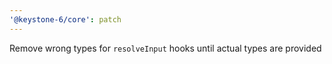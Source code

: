 ```yaml
---
'@keystone-6/core': patch
---
```


Remove wrong types for `resolveInput` hooks until actual types are provided
